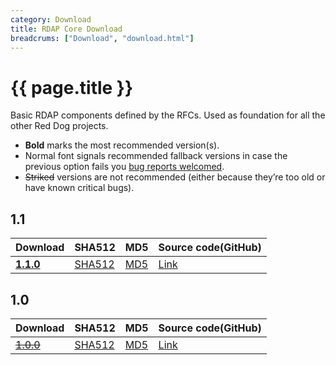 ```yaml
---
category: Download
title: RDAP Core Download
breadcrums: ["Download", "download.html"]
---
```


# {{ page.title }}

Basic RDAP components defined by the RFCs. Used as foundation for all the other Red Dog projects.

- **Bold** marks the most recommended version(s).
- Normal font signals recommended fallback versions in case the previous option fails you [bug reports welcomed](https://github.com/NICMx/rdap-core/issues).
- ~~Striked~~ versions are not recommended (either because they’re too old or have known critical bugs).

## 1.1

|Download |SHA512    |MD5    |Source code(GitHub)|
|:--------|:---------|:------|:---------|
|[**1.1.0**](https://github.com/NICMx/releases/raw/master/RedDog/rdap-core-1.1.0.jar)|[SHA512](https://github.com/NICMx/releases/raw/master/RedDog/rdap-core-1.1.0.jar.sha)|[MD5](https://github.com/NICMx/releases/raw/master/RedDog/rdap-core-1.1.0.jar.md5)|[Link](https://github.com/NICMx/rdap-core/tree/v1.1.0)|


## 1.0

|Download |SHA512    |MD5    |Source code(GitHub)|
|:--------|:---------|:------|:---------|
|[~~1.0.0~~](https://github.com/NICMx/releases/raw/master/RedDog/rdap-core-1.0.jar)|[SHA512](https://github.com/NICMx/releases/raw/master/RedDog/rdap-core-1.0.sha)|[MD5](https://github.com/NICMx/releases/raw/master/RedDog/rdap-core-1.0.md5)|[Link](https://github.com/NICMx/rdap-core/tree/v1.0.0)|

